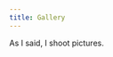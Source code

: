 ```yaml
---
title: Gallery
---
```


As I said, I shoot pictures.

<script src="https://cdn.jsdelivr.net/npm/publicalbum@latest/embed-ui.min.js" async></script>
<div class="pa-carousel-widget" style="width:100%; height:480px; display:none;"
  data-link="https://photos.app.goo.gl/PaNhYPuAqK7qzdFv5"
  data-title="MyBlog"
  data-description="37 new items · Album by Lisa Vasilenko"
  data-repeat="false"
  data-background-color="#ffffff">
  <object data="https://lh3.googleusercontent.com/BvMAMWQ_Iw2SL4Ly3kqage7n6QKqO7mQVlCV4yLNp3rPB0UUm8NPYD5ppG0E3bo5OVyIYjZJ5wMnSz0L6oVH2aHAyBpB178QDUIzeL_79j9-VKXZCrs1HwnG6yf_fLQ3X8FNt-fUax0=w1920-h1080"></object>
  <object data="https://lh3.googleusercontent.com/wRgwlKDrNbn7qZy4jlWkyalTyUOsmPcFJ5SQs0e4OMU3PqdYFjC5LuvDbD2SprJnqhRYLneEMVC752N7u_JZBuRIOnamcHjrEuZ0N6UVGcpzGIZT8UIg0RMEPzDnPSRxnhERmfAlJRU=w1920-h1080"></object>
  <object data="https://lh3.googleusercontent.com/Su1Gs1b4Gpoa2Ye4X4j8OK5BNcchUFAg7gG4fUomHb0W5nxXtgTNB_XqY-0YOG9zLT_vPZ6Oq_rIaploHpr6rHemHzjmILAYVii3kyoYNVWaxxWnDIjNB7Txa00YifpQMTX-80xxJJw=w1920-h1080"></object>
  <object data="https://lh3.googleusercontent.com/xh-GZ4dtVdPhTcomM0AzutX8K8LS-jP7yqVMu63wlLrEqz1tg3-XrcuRwb8oMehktOPJTva4imE6xw7iaJzWuS9OTKhdtoym6YFtaSLRWCXfzGD45xLzU2UGIJ0qzZqIlpgeTabNfXA=w1920-h1080"></object>
  <object data="https://lh3.googleusercontent.com/kOF3OjP9xh7YULWMLPO1ORZuqFh25rOzF-WigX6QwcNT8MrBhtKkcuxJv7Ztbkci0LMJ3RcDsubnus9aPTl--_iOfWotHOK71JoCOX1u25SF0QnVBUqJ-y7hvBTEAETzgyhNXQWoKmY=w1920-h1080"></object>
  <object data="https://lh3.googleusercontent.com/skO0MDF-urs1A8pwZKepZNBTgxw-tHD8UDpq6lXK7aDed4jTtoRAcbCIsC-lTtO5MVvjFCBJ9wbBJ-J4uY6Hxf9LqTBFahAEPDRMAQLA3EqrCppLBhcogZCqVFPw2vf4Knb-GG-PmRE=w1920-h1080"></object>
  <object data="https://lh3.googleusercontent.com/lG9qyuwWZ1_qjrXhyGco6U5SHp1tsSQ3CtHVDnG2lTgOc2bTdip3HxCPLo1KHeWpBtIBFvDUo7leOUstQysLoROlE2IgQzC47zYMGrOOK--N7HLIrNFhCZwXJubrInqbV5tbAziuIqk=w1920-h1080"></object>
  <object data="https://lh3.googleusercontent.com/uv-FQfhlQ2Y6-vsnFBlFWP8k57N_Dbt47-WnB2Y2vqajMgXjkrn2bmteQS3MT7VCTJd4RCRBqguXVp283YWQMbOhqEeaTGQGdPES9NLa-AwaIE-bw9kiC2DpGH6rHaRGgjHzqtRRR2Q=w1920-h1080"></object>
  <object data="https://lh3.googleusercontent.com/P8CLvWgWGo9RTIiNzdjxnCfbi3JGqIvvqvcTRBbfGmw5gLQTh4M4aWtIhX64sNZljiP7RAWzXcJQC7dTZe5IwaQDIXfO42unCIcM16ddZEhEZ6_RMlzov8-Xy4DynNm23lce5V0xQpA=w1920-h1080"></object>
  <object data="https://lh3.googleusercontent.com/0s741IVlQ7e5em0PhqP5Lv7kq_aIRrDU566sSd_N5JbaMYpWAt21m0Y2J4eK8FRKL4CZ6MhLXXclTYs2WwBu0WZm0ivrOyqjbq5CEny9i6Vhis6y1X20-SFDJ467yiSKu9pA2Kdgl4k=w1920-h1080"></object>
  <object data="https://lh3.googleusercontent.com/AfSmlafgyHt1gS3zpN0p2oXdERhPqixKevnG03qj298x0k9LDrZp64jqwcWMWD_K1uOpJGhfSWk5vXKhHdYdhJgvciYGQdKFoYQt3VixJng_Me1a9CTscbSvnewJRV2oMOARt7FiVCk=w1920-h1080"></object>
  <object data="https://lh3.googleusercontent.com/LCoQXPlIIw8FLEEPCllwFeSZcNT0xbtnbz_PDtE4z_fewfsfmUBO61GiJvX81I_kMQGcWjyG-QzQHT5g11mZ1KL7lbk0FEGiysndCMR9XobPqybEDjjFzUwF1wQbSvTCmVLhbLYZPxA=w1920-h1080"></object>
  <object data="https://lh3.googleusercontent.com/H60oKnlIk3eZPtacU1fmN5nNsugFfe0olwfqs5SsjHGU0Z87hoK63AoAvpyvM00IFv_nv-h3issFkb9uddIqEy7yca_U9db6msjTAjsdjOFEVZ5yeZ_mb6zD9UC09tUMThbyvlezbKc=w1920-h1080"></object>
  <object data="https://lh3.googleusercontent.com/L02aU1Xx8ES6JRy81AkxEDavMHvGmojHK9mU0rbaTavkx7y16rK0RaT6F364eJtzAaacDXNZGG1-u1Q52y8oDYq1WcHG4PugH6lJiDu0ERpFqQG1rIZmFxyRUg-_CC9jjpNtqMUN_8M=w1920-h1080"></object>
  <object data="https://lh3.googleusercontent.com/UzwohbCrmpufzRN3Po_yWe3MIzcqvlF83Fe0Spwhjcxoja29d6OpjiKsxxE5w1Ivgxij0rtk4D8x_-wl6oI9wBaT9MK7mFp5g0kReicWDrdmva089T30qublhwCgiM5VOfjZQFB5oGk=w1920-h1080"></object>
  <object data="https://lh3.googleusercontent.com/1R1JwD_baEiceKymBA9zGgHe-Wlo_zPXcTr_d5ZZ2KHax_xtWEt-zs19bOxpdYlBUOIWWeZAmBCgsmkIF_iD-kMclPiq6BXvRkI1iw0Tz9NGpgKldLJM9OtU-7ew8GQamRrlYFwkH78=w1920-h1080"></object>
  <object data="https://lh3.googleusercontent.com/ZjVW6sfF2iQt5DwlWezmq48aeCUpJ6js6HVC0Vdx_N_klqOCF6fTvSRJfNc7iI0MYf_IFyL5RYAYgz6cqsGR_xjAPVs8CnGxaBdCfHOE7cp2J3M7m2E4SrGI29y8Up95_kW49cUcguo=w1920-h1080"></object>
  <object data="https://lh3.googleusercontent.com/eaBDDyK6I4M25e2hzFAp1zR_PNdPoJI2KtylrA4zZolPzq18GKMIDlHP3x6EYhLD3AhEe9UimAVrhGvJ8N6ZZnNFOhXBQvq8VRESFcaRP94hJxPqOmVt-uYylGjdCR3oZlM62QN9fd4=w1920-h1080"></object>
  <object data="https://lh3.googleusercontent.com/BlQ8tK4j_cAEK2CY6xJx2yUligIeV8YK0m__vkY779373YSH7o4h78KdL-0k5IF7zNmndg8qyqDa-ka1fgn0W0uNU1Gm12mzfB2OoTvkG0WyymMftr0RGWVHAMizRU5bIA_ZQoXhdjA=w1920-h1080"></object>
  <object data="https://lh3.googleusercontent.com/csE8bonkp5IKeW-XOiblU8MERPFmb5c1_M4krXLDNyyvi2nSjw1PdPPa3PQ1WJxdmoRoKp7izQfW0UFtaFLXvbwK5h-PCJm41B2_FuZ0m3KeuKLX4HroxmmQDRH21hdLuB4fXt9_AnU=w1920-h1080"></object>
  <object data="https://lh3.googleusercontent.com/i_lMcWcDp0bX8LVWRaNdqhjluCFbNZB5SBYS2ZkXgpoTdV6D0-XRkVQsrfIZJzE46nZQrOVzHxH6_wn8zF_keb5MNPz9tz4ASnFyydbjL0l_8xcolGpJfQ9U13o-WTCqOYaKcAeb7os=w1920-h1080"></object>
  <object data="https://lh3.googleusercontent.com/ccK80C4JykLY7Rbr50TeVitxyGFcp_1lT2dSPctTCFvn9WWMtFp-vhR2Uu3KwRzR4fNOA8rdQIqA36IO1TbWM59d-vJR10WbcqGRuC_RUDzkK-fLEvqxqPdP6pnLtgZlzEhPdIFjuPk=w1920-h1080"></object>
  <object data="https://lh3.googleusercontent.com/9Vn3pqoKf5yHQK7UlKzB5L0Cy91Ebx5Ffv72rTxnvMzLGC_Hnb_87N61Io2ThJ7bLIAa8-vd-dS-c5pDn_C4r5fWUcSC29YlgxpS2oBUT6Xftc6swKXzB8Ugro7nAZxPyv3ADFYFbkU=w1920-h1080"></object>
  <object data="https://lh3.googleusercontent.com/uZNWuTd4_qc4Yb2R7KYFvqvyNgVBpQ6CtRCyhBluyu6S-GdCB5YDCq9ajkcaoVHfpQP0ffRCplS-16t5eeYj1VVHDoCVnOu9PtggkdEkqeuDm_csN4GVpOduF-79x2G_f9DqqJQnIm0=w1920-h1080"></object>
  <object data="https://lh3.googleusercontent.com/7fTZimqx18IhOqVFIX6nYJYAhG9fFbmjLgl6vDryIPFWNHTQzhu14kQ9js9QprOQoME4pAO3GxsncmBGEz4OrruJ3DgGQn83cRNttD_qJR_-DEJ5tRxSpI5xsi1podJFzWKwg7DszmM=w1920-h1080"></object>
  <object data="https://lh3.googleusercontent.com/vfM47cd3bb_aKt2oLvVZz1_q-qy9QFmr2sbfclZkWADjY6vDC4LArO6LYgJR9_lNc_B9AkfW-GobNEBO6VeZ6jX1iOqjlRPH-cWKU41OOUKlxqv1TYG5O6wQbpvHRlodDCKNrxZEMSo=w1920-h1080"></object>
  <object data="https://lh3.googleusercontent.com/xI5GmLnZunj212AyImXtS7TndoT-gL23_BtvfESmRIqg8sxsl-KixXqtzvE4qkZ9hoYJxeXLOwG0uKZsKvR9LdqxHZscMrOs-Ul3M6cStrIBUMOLaPhXcavGkqKt31nWrTEUB_y9hYA=w1920-h1080"></object>
  <object data="https://lh3.googleusercontent.com/yeRx_RY6PNcy4CFoKcROb82Tcws-nYdse7AkEAr_v3j88HeHD10pY6NqRwR_3Wd9VglaYMc_tnjrU4DYDd11Gv8YhQ4IO0vxzwqlkzaN_w4pLYopdJovcrEu0ImozigXhgCJXBauhEY=w1920-h1080"></object>
  <object data="https://lh3.googleusercontent.com/QR9io4LZLjC01huYt2E1wgM2STnL61SRxIzq0K04nIefO0KUSyyJaLBYiTJYfjWA7u5SgjCBJrZsF39d2rvzz3XzIhidHISjx0ICzSGS0tyTiP1UEr_5bjrCrlBbwxx90fB92a7RIyg=w1920-h1080"></object>
  <object data="https://lh3.googleusercontent.com/LQJJKei3SixI5mjwOPSzgXLwTaR15mAACCu60HEIBt-ZLde_HXz9N_tDNE2HvrYn1mM0a_0B3vW3l4HR3L_T-qb0E9GtlKFFBW_sh4XvUsqUPgs77rK67ZgruP4femwgp1tyC0C0ZcI=w1920-h1080"></object>
  <object data="https://lh3.googleusercontent.com/WHeqffRXEfcgSWwEja9VTGTJ-75DV5LRqNjewzBxLUL8UwZuhyDGeGJtTwM5wdUWvH99DD-NcYfikTBVfaCYNbSaS4L7haye28h7sw_B3Tvv6kDTaglY6K4jHdjFoF_2RPzeVfAZRZk=w1920-h1080"></object>
  <object data="https://lh3.googleusercontent.com/ZShb9sXnUDDWKOZIK9JTKH-JAoo0BRtho82jNpfsOwwfnYnvjlUDfgIAXP0F-BaCFNG9vbk6jlJJwWPExiAhFLC8kkAYAyTXHDMD909hyX0mfqXMQXYim1Nq3_bQQ0qVjRVp3vdZ78U=w1920-h1080"></object>
  <object data="https://lh3.googleusercontent.com/qvczyjVOx3OTWGg2WH9wNDvsVUnQnCTQkI7LRAhVnCoDsKnrspX4vVm-DXufPClQS3vy0eMZ9NXBMbfjncrzEqf8mO3oYPlqMgoeqvejzCRkJ_f5KkLSH_mN72i2_0DhhrWvkj_DZA0=w1920-h1080"></object>
  <object data="https://lh3.googleusercontent.com/Uici6vvD7ilK4YqYeeKK-eyV_fUCPi3bilLB6yjDd_aU2bjR8esE4Yg_S5MwKdWSiobfTtil8AS_MbXcFxhu7vc4vYeqehlI97O_khAur9JF9oCCFeI5sqRYCfTGFd-FwmE-zAwzd_Y=w1920-h1080"></object>
  <object data="https://lh3.googleusercontent.com/N4ArttpPok6O8jAL48cOEwdubjzn0W8jbUg1JoMPF1OXWVkdJn5lXgeRaqXrstjv3pQ8RH05GQlBrZJmX_kIM6BKC4jy5Tju4WjoPnEQR-b_LTaoOK0K_qwfZ8iyfxcT3aP90y6eYhM=w1920-h1080"></object>
  <object data="https://lh3.googleusercontent.com/PyJSkJZ0YXFHajWynEIkSFAUEBp77DISvpPAuwuW_ko-LD825Gn1Ui-cc4_dAPET3ASSOv2Ok1084J789FQm2GikAwAsgQZxBQswxluhD0J0_XWbH5tOCDzqRftpisnfeb_N17sJIQ4=w1920-h1080"></object>
  <object data="https://lh3.googleusercontent.com/U5-gySGI-z24rrlwpFUgtyjlb6ivJ5eHBjGhc5AjqvnPJGCKW5hhUE_NDoEGvUleJa2Oj_LoSSbEpU5gCPh9SilriVr9XF5PWtd8kDf7xN9jO92W8aD6w47e3uQejfUW5lX1gEJw5mA=w1920-h1080"></object>
</div>

